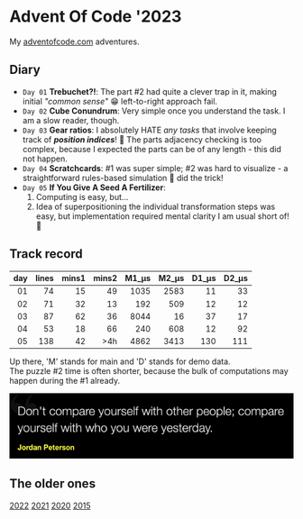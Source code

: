 # Advent Of Code '2023

My [adventofcode.com](https://adventofcode.com) adventures.<br />

## Diary

* `Day 01` **Trebuchet?!**: The part #2 had quite a clever trap in it, making initial _"common sense"_ 😁 left-to-right
  approach fail.
* `Day 02` **Cube Conundrum**: Very simple once you understand the task. I am a slow reader, though.
* `Day 03` **Gear ratios**: I absolutely HATE _any tasks_ that involve keeping track of _**position indices**_! 🤮
  The parts adjacency checking is too complex, because I expected the parts can be of any length - this did not happen.
* `Day 04` **Scratchcards**: #1 was super simple; #2 was hard to visualize - a straightforward rules-based simulation 🤖
  did the trick!
* `Day 05` **If You Give A Seed A Fertilizer**:
  1. Computing is easy, but...
  2. Idea of superpositioning the individual transformation steps was easy, but implementation required mental clarity I am usual short of! 🤯

## Track record

| day | lines | mins1 | mins2 | M1_µs | M2_µs | D1_µs | D2_µs |
|----:|------:|------:|------:|------:|------:|------:|------:|
|  01 |    74 |    15 |    49 |  1035 |  2583 |    11 |    33 |
|  02 |    71 |    32 |    13 |   192 |   509 |    12 |    12 |
|  03 |    87 |    62 |    36 |  8044 |    16 |    37 |    17 |
|  04 |    53 |    18 |    66 |   240 |   608 |    12 |    92 |
|  05 |   138 |    42 |   >4h |  4862 |  3413 |   130 |   111 |

Up there, 'M' stands for main and 'D' stands for demo data.<br>
The puzzle #2 time is often shorter, because the bulk of computations may happen during the #1 already.

![](quote.png)

## The older ones

[2022](https://github.com/valango/adventOfCode_2022)
[2021](https://github.com/valango/adventOfCode_2021)
[2020](https://github.com/valango/adventOfCode)
[2015](https://github.com/valango/AdventOfCode_2015)
